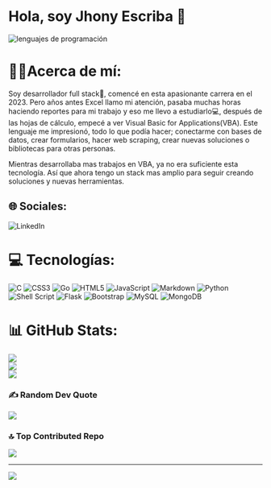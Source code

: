 # Hola, soy Jhony Escriba 👋

![lenguajes de programación](./img/TIPOS-DE-LENGUAJE-DE-PROGRAMACIÓN.jpg)

# 👨‍💻Acerca de mí:

Soy desarrollador full stack🎉, comencé en esta apasionante carrera en el 2023. Pero años antes Excel llamo mi atención, pasaba muchas horas haciendo reportes para mi trabajo y eso me llevo a estudiarlo💻, después de las hojas de cálculo, empecé a ver Visual Basic for Applications(VBA). Este lenguaje me impresionó, todo lo que podía hacer; conectarme con bases de datos, crear formularios, hacer web scraping, crear nuevas soluciones o bibliotecas para otras personas.

Mientras desarrollaba mas trabajos en VBA, ya no era suficiente esta tecnología. Así que ahora tengo un stack mas amplio para seguir creando soluciones y nuevas herramientas.

## 🌐 Sociales:

![LinkedIn](https://img.shields.io/badge/LinkedIn-%230077B5.svg?logo=linkedin&logoColor=white)

# 💻 Tecnologías:

![C](https://img.shields.io/badge/c-%2300599C.svg?style=for-the-badge&logo=c&logoColor=white) ![CSS3](https://img.shields.io/badge/css3-%231572B6.svg?style=for-the-badge&logo=css3&logoColor=white) ![Go](https://img.shields.io/badge/go-%2300ADD8.svg?style=for-the-badge&logo=go&logoColor=white) ![HTML5](https://img.shields.io/badge/html5-%23E34F26.svg?style=for-the-badge&logo=html5&logoColor=white) ![JavaScript](https://img.shields.io/badge/javascript-%23323330.svg?style=for-the-badge&logo=javascript&logoColor=%23F7DF1E) ![Markdown](https://img.shields.io/badge/markdown-%23000000.svg?style=for-the-badge&logo=markdown&logoColor=white) ![Python](https://img.shields.io/badge/python-3670A0?style=for-the-badge&logo=python&logoColor=ffdd54) ![Shell Script](https://img.shields.io/badge/shell_script-%23121011.svg?style=for-the-badge&logo=gnu-bash&logoColor=white) ![Flask](https://img.shields.io/badge/flask-%23000.svg?style=for-the-badge&logo=flask&logoColor=white) ![Bootstrap](https://img.shields.io/badge/bootstrap-%238511FA.svg?style=for-the-badge&logo=bootstrap&logoColor=white) ![MySQL](https://img.shields.io/badge/mysql-%2300000f.svg?style=for-the-badge&logo=mysql&logoColor=white) ![MongoDB](https://img.shields.io/badge/MongoDB-%234ea94b.svg?style=for-the-badge&logo=mongodb&logoColor=white)

# 📊 GitHub Stats:

![](https://github-readme-stats.vercel.app/api?username=888Leonidas888&theme=dark&hide_border=false&include_all_commits=false&count_private=true)<br/>
![](https://github-readme-streak-stats.herokuapp.com/?user=888Leonidas888&theme=dark&hide_border=false)<br/>
![](https://github-readme-stats.vercel.app/api/top-langs/?username=888Leonidas888&theme=dark&hide_border=false&include_all_commits=false&count_private=true&layout=compact)

### ✍️ Random Dev Quote

![](https://quotes-github-readme.vercel.app/api?type=horizontal&theme=radical)

### 🔝 Top Contributed Repo

![](https://github-contributor-stats.vercel.app/api?username=888Leonidas888&limit=5&theme=dark&combine_all_yearly_contributions=true)

---

[![](https://visitcount.itsvg.in/api?id=888Leonidas888&icon=0&color=0)](https://visitcount.itsvg.in)

